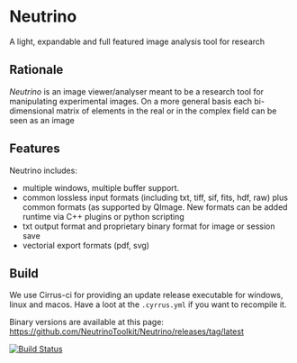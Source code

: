 Neutrino
========

A light, expandable and full featured image analysis tool for research


Rationale
---------

*Neutrino* is an image viewer/analyser meant to be a research tool for manipulating experimental images. On a more general basis each bi-dimensional matrix of elements in the real or in the complex field can be seen as an image

Features
--------

Neutrino includes:

* multiple windows, multiple buffer support.
* common lossless input formats (including txt, tiff, sif, fits, hdf, raw) plus common formats (as supported by QImage. New formats can be added runtime via C++ plugins or python scripting
* txt output format and proprietary binary format for image or session save
* vectorial export formats (pdf, svg)


Build
-----

We use Cirrus-ci for providing an update release executable for windows, linux and macos. Have a loot at the `.cyrrus.yml` if you want to recompile it.

Binary versions are available at this page: https://github.com/NeutrinoToolkit/Neutrino/releases/tag/latest

[![Build Status](https://api.cirrus-ci.com/github/NeutrinoToolki/Neutrino.svg)](https://cirrus-ci.com/github/NeutrinoToolki/Neutrino)
